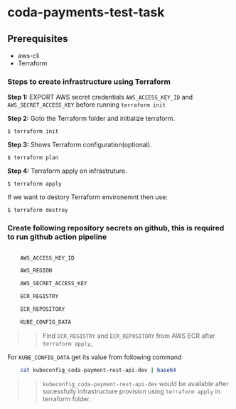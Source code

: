 # coda-payments-test-task

## Prerequisites 

- aws-cli
- Terraform


### Steps to create infrastructure using Terraform 


**Step 1:** EXPORT AWS secret credentials `AWS_ACCESS_KEY_ID` and `AWS_SECRET_ACCESS_KEY` before running `terraform init`


**Step 2:** Goto the Terraform folder and initialize terraform.
```
$ terraform init
```

**Step 3:** Shows Terraform configuration(optional).
```
$ terraform plan
```

**Step 4:** Terraform apply on infrastruture.
```
$ terraform apply
```

If we want to destory Terraform environemnt then use:
```
$ terraform destroy
```

### Create following repository secrets on github, this is required to run github action pipeline

```sh

    AWS_ACCESS_KEY_ID 

    AWS_REGION

    AWS_SECRET_ACCESS_KEY

    ECR_REGISTRY

    ECR_REPOSITORY

    KUBE_CONFIG_DATA

```

>> Find `ECR_REGISTRY` and `ECR_REPOSITORY` from AWS ECR after `terraform apply`, 

For `KUBE_CONFIG_DATA` get its value from following command 

```sh
    cat kubeconfig_coda-payment-rest-api-dev | base64
```
>> `kubeconfig_coda-payment-rest-api-dev` would be available after sucessfully infrastructure provision using `terraform apply` in terraform folder. 